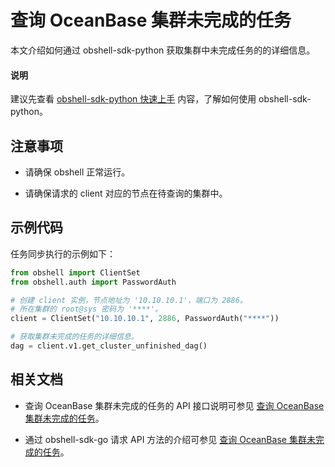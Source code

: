 # 查询 OceanBase 集群未完成的任务

本文介绍如何通过 obshell-sdk-python 获取集群中未完成任务的的详细信息。

<main id="notice" type='explain'>
  <h4>说明</h4>
  <p>建议先查看 <a href='../100.quickstart-of-python.md'>obshell-sdk-python 快速上手</a> 内容，了解如何使用 obshell-sdk-python。</p>
</main>

## 注意事项

* 请确保 obshell 正常运行。

* 请确保请求的 client 对应的节点在待查询的集群中。

## 示例代码

任务同步执行的示例如下：

```python
from obshell import ClientSet
from obshell.auth import PasswordAuth

# 创建 client 实例，节点地址为 '10.10.10.1'，端口为 2886。
# 所在集群的 root@sys 密码为 '****'。
client = ClientSet("10.10.10.1", 2886, PasswordAuth("****"))

# 获取集群未完成的任务的详细信息。
dag = client.v1.get_cluster_unfinished_dag()
```

## 相关文档

* 查询 OceanBase 集群未完成的任务的 API 接口说明可参见 [查询 OceanBase 集群未完成的任务](../../../400.obshell-api-reference/1000.task-management/2500.get-oceanbase-unfinish-task.md)。

* 通过 obshell-sdk-go 请求 API 方法的介绍可参见 [查询 OceanBase 集群未完成的任务](../../200.go/1000.task-management/2500.get-oceanbase-unfinish-task-of-go.md)。
